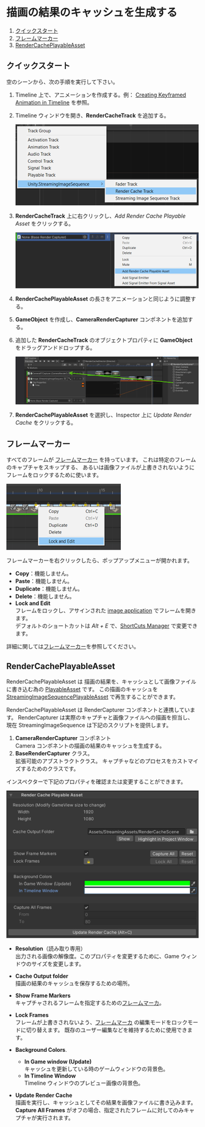 # 描画の結果のキャッシュを生成する

1. [クイックスタート](#クイックスタート)
1. [フレームマーカー](#フレームマーカー)
1. [RenderCachePlayableAsset](#rendercacheplayableasset)

## クイックスタート

空のシーンから、次の手順を実行して下さい。

1. Timeline 上で、アニメーションを作成する。例：
   [Creating Keyframed Animation in Timeline](https://learn.unity.com/tutorial/creating-keyframed-animation-in-timeline)
   を参照。

1. Timeline ウィンドウを開き、**RenderCacheTrack** を追加する。

   ![AddRenderCacheTrack](../images/AddRenderCacheTrack.png)
   
1. **RenderCacheTrack** 上に右クリックし、*Add Render Cache Playable Asset* をクリックする。
 
   ![AddRenderCachePlayableAsset](../images/AddRenderCachePlayableAsset.png)

1. **RenderCachePlayableAsset** の長さをアニメーションと同じように調整する。

1. **GameObject** を作成し、**CameraRenderCapturer** コンポネントを追加する。

1. 追加した **RenderCacheTrack** のオブジェクトプロパティに **GameObject** をドラッグアンドドロップする。

   ![AssignRenderCapturer](../images/AssignRenderCapturer.png)

1. **RenderCachePlayableAsset** を選択し、Inspector 上に *Update Render Cache* をクリックする。


## フレームマーカー

すべてのフレームが [フレームマーカー](FrameMarkers.md) を持っています。
これは特定のフレームのキャプチャをスキップする、
あるいは画像ファイルが上書きされないようにフレームをロックするために使います。

![FrameMarker](../images/RenderCache_FrameMarker.png)

フレームマーカーを右クリックしたら、ポップアップメニューが開かれます。
* **Copy**：機能しません。
* **Paste**：機能しません。
* **Duplicate**：機能しません。
* **Delete**：機能しません。
* **Lock and Edit**  
  フレームをロックし、アサインされた [image application](https://docs.unity3d.com/ja/current/Manual/Preferences.html#External-Tools) でフレームを開きます。  
  デフォルトのショートカットは *Alt + E* で、[ShortCuts Manager](https://docs.unity3d.com/ja/current/Manual/UnityHotkeys.html)
  で変更できます。

詳細に関しては[フレームマーカー](FrameMarkers.md)を参照してください。

## RenderCachePlayableAsset

RenderCachePlayableAsset は
描画の結果を、キャッシュとして画像ファイルに書き込む為の
[PlayableAsset](https://docs.unity3d.com/ScriptReference/Playables.PlayableAsset.html) です。
この描画のキャッシュを [StreamingImageSequencePlayableAsset](FeaturePlayingSequentialImages.md)
で再生することができます。

RenderCachePlayableAsset は RenderCapturer コンポネントと連携しています。
RenderCapturer は実際のキャプチャと画像ファイルへの描画を担当し、
現在 StreamingImageSequence は下記のスクリプトを提供します。
1. **CameraRenderCapturer** コンポネント   
   Camera コンポネントの描画の結果のキャッシュを生成する。
1. **BaseRenderCapturer** クラス。  
   拡張可能のアブストラクトクラス。
   キャプチャなどのプロセスをカストマイズするためのクラスです。

インスペクターで下記のプロパティを確認または変更することができます。

![RenderCachePlayableAsset](../images/RenderCachePlayableAssetInspector.png)

* **Resolution**（読み取り専用）  
  出力される画像の解像度。このプロパティを変更するために、Game ウィンドウのサイズを変更します。
* **Cache Output folder**  
  描画の結果のキャッシュを保存するための場所。
* **Show Frame Markers**  
  キャプチャされるフレームを指定するための[フレームマーカ](FrameMarkers.md)。 
* **Lock Frames**  
  フレームが上書きされないよう、[フレームマーカ](FrameMarkers.md) の編集モードをロックモードに切り替えます。
  既存のユーザー編集などを維持するために使用できます。
* **Background Colors**.  
  * **In Game window (Update)**  
    キャッシュを更新している時のゲームウィンドウの背景色。
  * **In Timeline Window**  
    Timeline ウィンドウのプレビュー画像の背景色。

* **Update Render Cache**  
  描画を実行し、キャッシュとしてその結果を画像ファイルに書き込みます。  
  **Capture All Frames** がオフの場合、指定されたフレームに対してのみキャプチャが実行されます。


